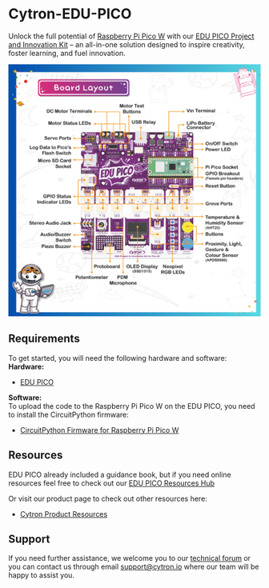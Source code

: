 # Cytron-EDU-PICO
Unlock the full potential of [Raspberry Pi Pico W](https://www.cytron.io/p-raspberry-pi-pico-wireless-board-smd-presoldered-headers) with our [EDU PICO Project and Innovation Kit](https://www.cytron.io/p-edu-project-and-innovation-kits-for-pico-w) – an all-in-one solution designed to inspire creativity, foster learning, and fuel innovation.  

![edu-pico--boar-layout](https://github.com/CytronTechnologies/Cytron-EDU-PICO/blob/main/images/edu-pico-board-layout.png)

## Requirements  
To get started, you will need the following hardware and software:  
**Hardware:**  
* [EDU PICO](https://www.cytron.io/p-edu-project-and-innovation-kits-for-pico-w)  

**Software:**  
To upload the code to the Raspberry Pi Pico W on the EDU PICO, you need to install the CircuitPython firmware:
* [CircuitPython Firmware for Raspberry Pi Pico W](https://circuitpython.org/board/raspberry_pi_pico_w/)  
  
## Resources 
EDU PICO already included a guidance book, but if you need online resources feel free to check out our [EDU PICO Resources Hub]()  

Or visit our product page to check out other resources here:  
* [Cytron Product Resources](https://www.cytron.io/p-edu-project-and-innovation-kits-for-pico-w#tab-resource)  

## Support  
If you need further assistance, we welcome you to our [technical forum](http://forum.cytron.io) or you can contact us through email support@cytron.io where our team will be happy to assist you. 

